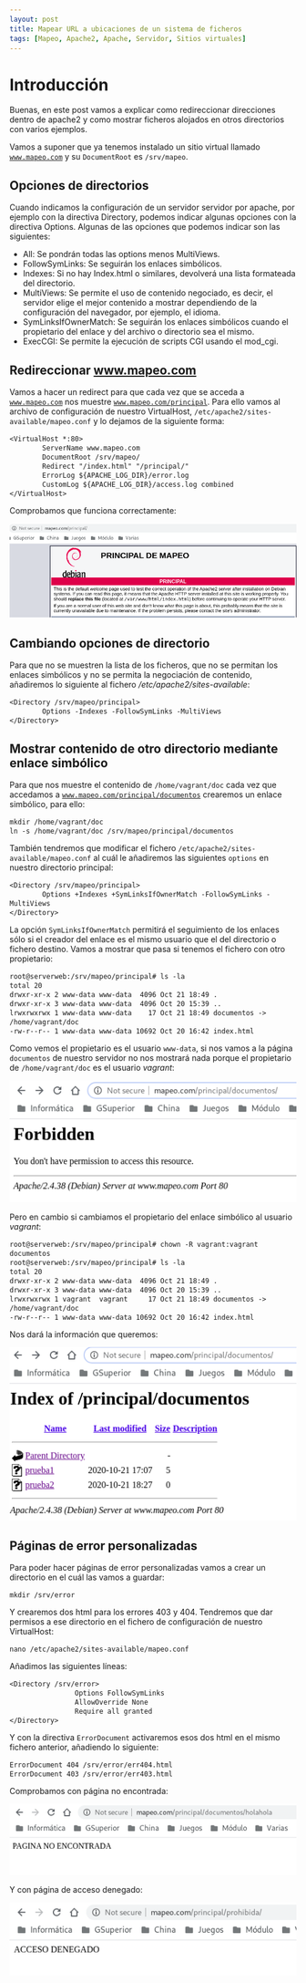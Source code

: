 ```yaml
---
layout: post
title: Mapear URL a ubicaciones de un sistema de ficheros
tags: [Mapeo, Apache2, Apache, Servidor, Sitios virtuales]
---
```

# Introducción

Buenas, en este post vamos a explicar como redireccionar direcciones dentro de apache2 y como mostrar ficheros alojados en otros directorios con varios ejemplos.

Vamos a suponer que ya tenemos instalado un sitio virtual llamado <code>www.mapeo.com</code> y su <code>DocumentRoot</code> es <code>/srv/mapeo</code>.

## Opciones de directorios

Cuando indicamos la configuración de un servidor servidor por apache, por ejemplo con la directiva Directory, podemos indicar algunas opciones con la directiva Options. Algunas de las opciones que podemos indicar son las siguientes:

* All: Se pondrán todas las options menos MultiViews.
* FollowSymLinks: Se seguirán los enlaces simbólicos.
* Indexes: Si no hay Index.html o similares, devolverá una lista formateada del directorio.
* MultiViews: Se permite el uso de contenido negociado, es decir, el servidor elige el mejor contenido a mostrar dependiendo de la configuración del navegador, por ejemplo, el idioma.
* SymLinksIfOwnerMatch: Se seguirán los enlaces simbólicos cuando el propietario del enlace y del archivo o directorio sea el mismo.
* ExecCGI: Se permite la ejecución de scripts CGI usando el mod_cgi.

## Redireccionar www.mapeo.com

Vamos a hacer un redirect para que cada vez que se acceda a <code>www.mapeo.com</code> nos muestre <code>www.mapeo.com/principal</code>. Para ello vamos al archivo de configuración de nuestro VirtualHost, <code>/etc/apache2/sites-available/mapeo.conf</code> y lo dejamos de la siguiente forma:

~~~
<VirtualHost *:80>
        ServerName www.mapeo.com
        DocumentRoot /srv/mapeo/
        Redirect "/index.html" "/principal/"
        ErrorLog ${APACHE_LOG_DIR}/error.log
        CustomLog ${APACHE_LOG_DIR}/access.log combined
</VirtualHost>
~~~

Comprobamos que funciona correctamente:

![principal](/assets/img/posts/mapeo/principal.png)

## Cambiando opciones de directorio

Para que no se muestren la lista de los ficheros, que no se permitan los enlaces simbólicos y no se permita la negociación de contenido, añadiremos lo siguiente al fichero _/etc/apache2/sites-available_:

~~~
<Directory /srv/mapeo/principal>
        Options -Indexes -FollowSymLinks -MultiViews
</Directory>
~~~

## Mostrar contenido de otro directorio mediante enlace simbólico

Para que nos muestre el contenido de <code>/home/vagrant/doc</code> cada vez que accedamos a <code>www.mapeo.com/principal/documentos</code> crearemos un enlace simbólico, para ello:

~~~
mkdir /home/vagrant/doc
ln -s /home/vagrant/doc /srv/mapeo/principal/documentos
~~~

También tendremos que modificar el fichero <code>/etc/apache2/sites-available/mapeo.conf</code> al cuál le añadiremos las siguientes <code>options</code> en nuestro directorio principal:

~~~
<Directory /srv/mapeo/principal>
        Options +Indexes +SymLinksIfOwnerMatch -FollowSymLinks -MultiViews
</Directory>
~~~

La opción <code>SymLinksIfOwnerMatch</code> permitirá el seguimiento de los enlaces sólo si el creador del enlace es el mismo usuario que el del directorio o fichero destino. Vamos a mostrar que pasa si tenemos el fichero con otro propietario:

~~~
root@serverweb:/srv/mapeo/principal# ls -la
total 20
drwxr-xr-x 2 www-data www-data  4096 Oct 21 18:49 .
drwxr-xr-x 3 www-data www-data  4096 Oct 20 15:39 ..
lrwxrwxrwx 1 www-data www-data    17 Oct 21 18:49 documentos -> /home/vagrant/doc
-rw-r--r-- 1 www-data www-data 10692 Oct 20 16:42 index.html
~~~

Como vemos el propietario es el usuario <code>www-data</code>, si nos vamos a la página <code>documentos</code> de nuestro servidor no nos mostrará nada porque el propietario de <code>/home/vagrant/doc</code> es el usuario _vagrant_:

![otrousuario](/assets/img/posts/mapeo/otrousuario.png)

Pero en cambio si cambiamos el propietario del enlace simbólico al usuario _vagrant_:

~~~
root@serverweb:/srv/mapeo/principal# chown -R vagrant:vagrant documentos
root@serverweb:/srv/mapeo/principal# ls -la
total 20
drwxr-xr-x 2 www-data www-data  4096 Oct 21 18:49 .
drwxr-xr-x 3 www-data www-data  4096 Oct 20 15:39 ..
lrwxrwxrwx 1 vagrant  vagrant     17 Oct 21 18:49 documentos -> /home/vagrant/doc
-rw-r--r-- 1 www-data www-data 10692 Oct 20 16:42 index.html
~~~

Nos dará la información que queremos:

![usuariocorrecto](/assets/img/posts/mapeo/usuariocorrecto.png)

## Páginas de error personalizadas

Para poder hacer páginas de error personalizadas vamos a crear un directorio en el cuál las vamos a guardar:

~~~
mkdir /srv/error
~~~

Y crearemos dos html para los errores 403 y 404. Tendremos que dar permisos a ese directorio en el fichero de configuración de nuestro VirtualHost:

~~~
nano /etc/apache2/sites-available/mapeo.conf
~~~

Añadimos las siguientes líneas:

~~~
<Directory /srv/error>
                Options FollowSymLinks
                AllowOverride None
                Require all granted
</Directory>
~~~

Y con la directiva <code>ErrorDocument</code> activaremos esos dos html en el mismo fichero anterior, añadiendo lo siguiente:

~~~
ErrorDocument 404 /srv/error/err404.html
ErrorDocument 403 /srv/error/err403.html
~~~

Comprobamos con página no encontrada:

![noencontrada](/assets/img/posts/mapeo/noencontrada.png)

Y con página de acceso denegado:

![denegado](/assets/img/posts/mapeo/denegado.png)